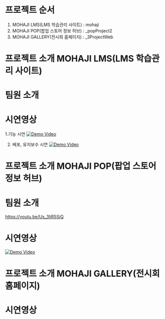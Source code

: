# 프로젝트 순서

1. MOHAJI LMS(LMS 학습관리 사이트) : mohaji
2. MOHAJI POP(팝업 스토어 정보 허브) : _popProject2
3. MOHAJI GALLERY(전시회 홈페이지) : _3ProjectWeb


# 프로젝트 소개 MOHAJI LMS(LMS 학습관리 사이트)

# 팀원 소개 

# 시연영상

1.기능 시연
[![Demo Video](https://img.youtube.com/vi/9C7uTpKkMok/0.jpg)](https://www.youtube.com/watch?v=9C7uTpKkMok)


2. 배포, 유지보수 시연
[![Demo Video](https://img.youtube.com/vi/k2pO1S8fVMY/0.jpg)](https://www.youtube.com/watch?v=k2pO1S8fVMY)

# 프로젝트 소개 MOHAJI POP(팝업 스토어 정보 허브)

# 팀원 소개 
https://youtu.be/Us_3IiR5SjQ
# 시연영상
[![Demo Video](https://img.youtube.com/vi/Us_3IiR5SjQ/0.jpg)](https://www.youtube.com/watch?v=Us_3IiR5SjQ)


# 프로젝트 소개 MOHAJI GALLERY(전시회 홈페이지)

# 시연영상 







